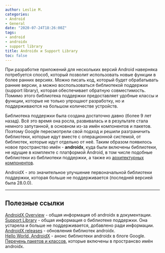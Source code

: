 ```yaml
---
author: Leslie M.
categories:
- Android
- General
date: "2020-07-24T18:26:00Z"
tags:
- android
- androidx
- support library
title: Androidx и Support Library
toc: false
---
```


При разработке приложений для нескольких версий Android наверняка потребуется способ, который позволит использовать новые функции в более ранних версиях. Можно писать код, который будет обрабатывать ранние версии, а можно воспользоваться библиотекой поддержки (support library), которая обеспечивает обратную совместимость. Помимо этого библиотека поддержки предоставляет удобные классы и функции, которые не только упрощают разработку, но и поддерживаются на большом количестве устройств.

Библиотека поддержки была создана достаточно давно (более 9 лет назад). Всё это время она росла, развивалась и в результате стала немного запутанной, в основном из-за имён компонентов и пакетов. Поэтому Google пересмотрели свой подход и решили разграничить библиотеки, которые идут вместе с операционной системой, от библиотек, которые идут отдельно от неё. Таким образом появилось новое пространство имён - **androidx**, куда были включены библиотеки, не идущие в комплекте с платформой Android, в том числе подобные библиотеки из библиотеки поддержки, а также из [архитектурных компонентов](https://developer.android.com/topic/libraries/architecture/index.html).

AndroidX - это значительное улучшение первоначальной библиотеки поддержки, которая больше не поддерживается (последней версией была 28.0.0).

***

## Полезные ссылки

[AndroidX Overview](https://developer.android.com/jetpack/androidx) - общая информация об androidx в документации.  
[Support Library](https://developer.android.com/topic/libraries/support-library) - общая информация о библиотеке поддержки. Она устарела и больше не поддерживается, добавлено ради информации.  
[AndroidX releases](https://developer.android.com/jetpack/androidx/versions/all-channel) - обновления библиотек androidx.  
[Hello World, AndroidX](https://android-developers.googleblog.com/2018/05/hello-world-androidx.html) - анонс библиотеки androidx в блоге Google.  
[Перечень пакетов и классов](https://developer.android.com/reference/androidx/packages), которые включены в пространсво имён androidx.
